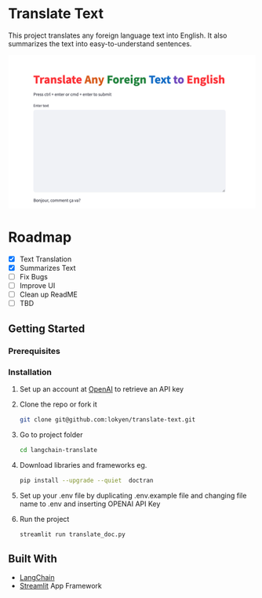 # Translate Text

This project translates any foreign language text into English. It also summarizes the text into easy-to-understand sentences.

![Alt text](/project-image.png "Title")

# Roadmap

- [x] Text Translation
- [x] Summarizes Text
- [ ] Fix Bugs
- [ ] Improve UI
- [ ] Clean up ReadME
- [ ] TBD

## Getting Started

### Prerequisites

### Installation

1. Set up an account at [OpenAI](https://openai.com/blog/openai-api) to retrieve an API key

2. Clone the repo or fork it

   ```sh
   git clone git@github.com:lokyen/translate-text.git
   ```

3. Go to project folder

   ```sh
   cd langchain-translate
   ```

4. Download libraries and frameworks
   eg.

   ```sh
   pip install --upgrade --quiet  doctran
   ```

5. Set up your .env file by duplicating .env.example file and changing file name to .env and inserting OPENAI API Key

6. Run the project
   ```sh
   streamlit run translate_doc.py
   ```

## Built With

- [LangChain](https://www.langchain.com)
- [Streamlit](https://streamlit.io) App Framework
